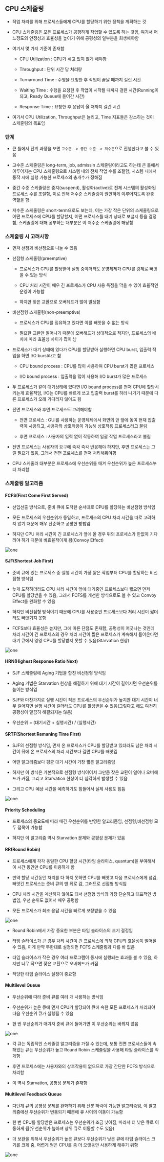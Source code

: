 ## CPU 스케줄링
- 작업 처리를 위해 프로세스들에게 CPU를 할당하기 위한 정책을 계획하는 것

- CPU 스케줄링은 모든 프로세스가 공평하게 작업할 수 있도록 하는 것임, 여기서 어느정도의 안정성과 효율성을 높이기 위해 공평성의 일부분을 희생해야함

- 여기서 몇 가지 기준이 존재함

   - CPU Utilization : CPU가 쉬고 있지 않게 해야함

   - Throughput : 단위 시간 당 처리량

   - Turnaround Time : 수행을 요청한 후 작업이 끝날 때까지 걸린 시간

   - Waiting Time : 수행을 요청한 후 작업이 시작될 때까지 걸린 시간(Running이 되고, Ready Queue에 들어간 시간)

   - Response Time : 요청한 후 응답이 올 때까지 걸린 시간

- 여기서 CPU Utilization, Throughput은 늘리고, Time 지표들은 감소하는 것이 스케줄링의 목표임

### 단계
- 큰 틀에서 단계 과정을 보면 `고수준 -> 중간 수준 -> 저수준`으로 진행한다고 볼 수 있음

- 고수준 스케줄링은 long-term, job, admissin 스케줄링이라고도 하는데 큰 틀에서 이루어지는 CPU 스케줄링으로 시스템 내의 전체 작업 수를 조절함, 시스템 내에서 동작 시에 실행 가능한 프로세스의 총개수가 정해짐

- 중간 수준 스케줄링은 중지(suspend), 활성화(active)로 전체 시스템의 활성화된 프로세스 수를 조절함, 이로 인해 저수준 스케줄링이 원만하게 이루어지도록 완충 역할을 함

- 저수준 스케줄링은 short-term으로도 보는데, 이는 가장 작은 단위의 스케줄링으로 어떤 프로세스에 CPU를 할당할지, 어떤 프로세스를 대기 상태로 보낼지 등을 결정함, 스케줄링에 대해 공부하는 대부분은 이 저수준 스케줄링에 해당함

### 스케줄링 시 고려사항
- 먼저 선점과 비선점으로 나눌 수 있음

- 선점형 스케줄링(preemptive)

   - 프로세스가 CPU를 할당받아 실행 중이더라도 운영체제가 CPU를 강제로 빼앗을 수 있는 방식

   - CPU 처리 시간이 매우 긴 프로세스가 CPU 사용 독점을 막을 수 있어 효율적인 운영이 가능함

   - 하지만 잦은 교환으로 오버헤드가 많이 발생함

- 비선점형 스케줄링(non-preemptive)

   - 프로세스가 CPU를 점유하고 있다면 이를 빼앗을 수 없는 방식

   - 필요한 교환만 일어나기 때문에 오버해드가 상대적으로 적지만, 프로세스의 배치에 따라 효율성 차이가 많이 남

- 프로세스가 대기 상태에 있다가 CPU를 할당받아 실행하면 CPU burst, 입출력 작업을 하면 I/O burst라고 함

   - CPU bound process : CPU를 많이 사용하여 CPU burst가 많은 프로세스

   - I/O bound process : 입출력을 많이 사용해 I/O burst가 많은 프로세스

- 두 프로세스가 같이 대기상태에 있다면 I/O bound process를 먼저 CPU에 할당시키는게 효율적임, I/O는 CPU를 빠르게 쓰고 입출력 burst를 하러 나가기 때문에 다른 프로세스가 오래 기다리지 않아도 됨

- 전면 프로세스와 후면 프로세스도 고려해야함

  - 전면 프로세스 : GUI를 사용하는 운영체제에서 화면의 맨 앞에 놓여 현재 입출력이 사용되고, 사용자와 상호작용이 가능해 상호작용 프로세스라고 불림

  - 후면 프로세스 : 사용자의 입력 없이 작동하여 일괄 작업 프로세스라고 불림

- 전면 프로세스는 사용자의 요구에 즉각 즉각 반응해야 하지만, 후면 프로세스는 그럴 필요가 없음, 그래서 전면 프로세스를 먼저 처리해줘야함

- CPU 스케줄러 대부분은 프로세스에 우선순위를 매겨 우선순위가 높은 프로세스부터 처리함

### 스케줄링 알고리즘

#### FCFS(First Come First Served)
- 선입선출 방식으로, 준비 큐에 도착한 순서대로 CPU를 할당하는 비선점형 방식임

- 모든 프로세스의 우선순위가 동일하고, 프로세스의 CPU 처리 시간을 따로 고려하지 않기 때문에 매우 단순하고 공평한 방법임

- 하지만 CPU 처리 시간이 긴 프로세스가 앞에 올 경우 뒤의 프로세스가 한없이 기다려야 하기 때문에 비효율적이게 됨(Convoy Effect)

![one](/cheewr85/img/OS/twentyone.png)

#### SJF(Shortest Job First)
- 준비 큐에 있는 프로세스 중 실행 시간이 가장 짧은 작업부터 CPU를 할당하는 비선점형 방식임

- 늦게 도착하더라도 CPU 처리 시간이 앞에 대기중인 프로세스보다 짧으면 먼저 CPU를 할당받을 수 있음, 그래서 FCFS를 개선한 방식으로도 볼 수 있고 Convoy Effect를 완화할 수 있음

- 하지만 비선점형 방식이기 때문에 CPU를 사용중인 프로세스보다 처리 시간이 짧더라도 빼앗기지 못함

- FCFS보다 효율성은 높지만, 그에 따른 단점도 존재함, 공평성이 어긋나는 것인데 처리 시간이 긴 프로세스의 경우 처리 시간이 짧은 프로세스가 계속해서 들어온다면 대기 큐에서 영영 CPU를 할당받지 못할 수 있음(Starvation 현상)

![one](/cheewr85/img/OS/twentytwo.png)

#### HRN(Highest Response Ratio Next)
- SJF 스케줄링에 Aging 기법을 합친 비선점형 방식임

- Aging 기법은 Starvation 현상을 해결하기 위해 대기 시간이 길어지면 우선순위를 높이는 방식임

- SJF와 마찬가지로 실행 시간이 적은 프로세스의 우선순위가 높지만 대기 시간이 너무 길어지면 실행 시간이 길더라도 CPU를 할당받을 수 있음(그렇다고 해도 여전히 공평성이 말끔히 해결되지는 않음)

- 우선순위 = (대기시간 + 실행시간) / (실행시간)

#### SRTF(Shortest Remaning Time First)
- SJF의 선점형 방식임, 먼저 온 프로세스가 CPU를 할당받고 있더라도 남은 처리 시간이 뒤에 온 프로세스의 처리 시간보다 길면 CPU를 빼앗김

- 어떤 알고리즘보다 평균 대기 시간이 가장 짧은 알고리즘임

- 하지만 이 방식은 기본적으로 선점형 방식이어서 그만큼 잦은 교환이 일어나 오버헤드가 커짐, 그리고 Starvation 현상이 더 심각하게 발생할 수 있음

- 그리고 CPU 예상 시간을 예측하기도 힘들어서 실제 사용도 힘듬

![one](/cheewr85/img/OS/twentythree.png)

#### Priority Scheduling
- 프로세스의 중요도에 따라 매긴 우선순위를 반영한 알고리즘임, 선점형,비선점형 모두 접목이 가능함

- 하지만 이 알고리즘 역시 Starvation 문제와 공평성 문제가 있음

#### RR(Round Robin)
- 프로세스에게 각각 동일한 CPU 할당 시간(타임 슬라이스, quantum)을 부여해서 이 시간 동안만 CPU를 이용하게 함

- 만약 할당 시간동안 처리를 다 하지 못하면 CPU를 빼앗고 다음 프로세스에게 넘김, 빼앗긴 프로세스는 준비 큐의 맨 뒤로 감, 그러므로 선점형 방식임

- CPU 처리 시간을 계산하지 않아도 돼서 선점형 방식의 가장 단순하고 대표적인 방법임, 우선 순위도 없어서 매우 공평함

- 모든 프로세스가 최초 응답 시간을 빠르게 보장받을 수 있음

![one](/cheewr85/img/OS/twentyfour.png)

- Round Robin에서 가장 중요한 부분은 타임 슬라이스의 크기 결정임

- 타임 슬라이스가 큰 경우 처리 시간이 긴 프로세스에 의해 CPU의 효율성이 떨어질 수 있음, 이게 만약 무한대로 설정되면 FCFS 스케줄링과 다를 바 없음

- 타임 슬라이스가 작은 경우 여러 프로그램이 동시에 실행되는 효과를 볼 수 있음, 하지만 너무 작으면 잦은 교환으로 오버헤드가 커짐

- 적당한 타임 슬라이스 설정이 중요함

#### Multilevel Queue
- 우선순위에 따라 준비 큐를 여러 개 사용하는 방식임

- 우선순위가 높은 큐에 먼저 CPU가 할당되어 큐에 속한 모든 프로세스가 처리되야 다음 우선순위 큐가 실행될 수 있음

- 한 번 우선순위가 매겨저 준비 큐에 들어가면 이 우선순위는 바뀌지 않음

![one](/cheewr85/img/OS/twentyfive.png)

- 각 큐는 독립적인 스케줄링 알고리즘을 가질 수 있는데, 보통 전면 프로세스들이 속해있는 큐는 우선순위가 높고 Round Robin 스케줄링을 사용해 타임 슬라이스를 작게함

- 후면 프로세스에는 사용자와의 상호작용이 없으므로 가장 간단한 FCFS 방식으로 처리함

- 이 역시 Starvation, 공평성 문제가 존재함

#### Multilevel Feedback Queue
- 다단계 큐의 공평성 문제를 완화하기 위해 신분 하락이 가능한 알고리즘임, 이 알고리즘에선 우선순위가 변동되기 때문에 큐 사이의 이동이 가능함

- 한 번 CPU를 할당받은 프로세스는 우선순위가 조금 낮아짐, 따라서 더 낮은 큐로 이동하게 됨(우선순위가 높아져 상위 큐로 이동할 수도 있음)

- 더 보완을 위해서 우선순위가 높은 큐보다 우선순위가 낮은 큐에 타임 슬라이스 크기를 크게 줌, 어렵게 얻은 CPU를 좀 더 오랫동안 사용하게 해주기 위함

![one](/cheewr85/img/OS/twentysix.png)
